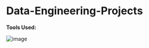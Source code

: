 # Data-Engineering-Projects

**Tools Used:**

![image](https://github.com/MyLittleToy/Data-Engineering-Projects/assets/139712656/3f51950f-b5e2-47ba-8383-2b341f5ce4e8)


 
